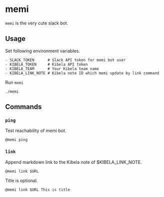 # memi
`memi` is the very cute slack bot.

## Usage
Set following environment variables.
```text
- SLACK_TOKEN      # Slack API token for memi bot user
- KIBELA_TOKEN     # Kibela API token
- KIBELA_TEAM      # Your Kibela team name
- KIBELA_LINK_NOTE # Kibela note ID which memi update by link command
```

Run `memi`
```shell
./memi
```

## Commands

### `ping`
Test reachability of memi bot.
```
@memi ping
```

### `link`
Append markdown link to the Kibela note of $KIBELA_LINK_NOTE.
```
@memi link $URL
```
Title is optional.
```
@memi link $URL This is title
```
